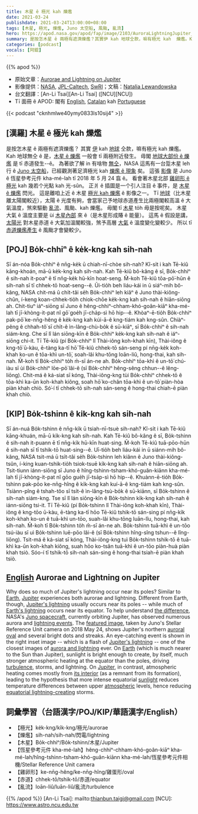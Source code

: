 ```yaml
---
title: 木星 ê 極光 kah 爍爁
date: 2021-03-24
publishdate: 2021-03-24T13:00:00+08:00
tags: [木星, 極光, 爍爁, Juno 太空船, 風颱, 亂流]
hero: https://apod.nasa.gov/apod/fap/image/2103/AuroraLightningJupiter_Juno_1080.jpg
summary: 是按怎木星 ê 兩極有遮濟爍爁？其實伊 kah 地球仝款，嘛有極光 kah  爍爁。Kah 地球無仝 ê 是，木星 ê 爍爁一般會 tī 兩極附近發生。毋閣地球大部份 ê 爍爁是 tī 赤道發生。
categories: [podcast]
vocals: [阿錕]
---
```


{{% apod %}}

- 原始文章：[Aurorae and Lightning on Jupiter](https://apod.nasa.gov/apod/ap210324.html)
- 影像提供：[NASA][NASA], [JPL-Caltech][JPL-Caltech], [SwRI][SwRI]；文稿：[Natalia Lewandowska][Natalia Lewandowska]
- 台文翻譯：[An-Li Tsai][An-Li Tsai] ([NCU][NCU])
- Tī 面冊 ê APOD: 閣有 [English][English], [Catalan][Catalan] kah [Portuguese][Portuguese]

{{< podcast "cknhmlwe40ymy0833ls10sij4" >}}

## [漢羅] 木星 ê 極光 kah 爍爁

是按怎木星 ê 兩極有遮濟爍爁？
其實 [伊][Jupiter1] kah [地球][Earth1] 仝款，嘛有極光 kah 爍爁。
Kah 地球無仝 ê 是，[木星 ê 爍爁][Jupiter's lightning] 一般會 tī 兩極附近發生。
毋閣 [地球大部份 ê 爍爁][Earth's lightning] 是 tī 赤道發生--ê。
為著欲了解 in 有啥物 [無仝][the difference]，NASA 這馬有一台踅木星 leh 行 ê [Juno 太空船][Juno spacecraft]，已經觀測著足濟極光 kah [爍爁 ê 現象][lightning events] 矣。
這張 [影像][featured image] 是 Juno ê 恆星參考元件 kha-mé-lah tī 2018 年 5 月 24 翕 ê。
看會著木星北部 [雞卵形 ê 極光][auroral oval] kah 幾若个光點 kah 光-sûn。
正爿 ê 插圖是一个引人注目 ê 事件，是 [木星 ê 爍爁][Jupiter's lightning] 閃光。
這是離咱上近 ê 木星 [極光 kah 爍爁][aurora and lightning] ê 影像之一。
Tī [地球][Earth2]（比木星離太陽閣較近），太陽 ê 光度有夠，會當家己予地球赤道產生比兩極閣較高溫 ê 大氣溫度，煞來驅動 [亂流][turbulence]、風颱、kah 爍爁。
毋閣 tī [木星][Jupiter2] to̍h 毋是按呢矣。
木星大氣 ê 溫度主要是 ùi [木星內部][its interior] 來 ê（是木星形成賰 ê 能量）。
這馬 ê 假設是講，[太陽光][sunlight] 對木星赤道 ê 大氣加溫閣較強，煞予高層 [大氣][atmospheric] ê 溫度變化變較少。
所以 tī [赤道爍爁產生][equatorial lightning-creating] ê 風颱才會變較少。

## [POJ] Bo̍k-chhiⁿ ê ke̍k-kng kah sih-nah

Sī án-nóa Bo̍k-chhiⁿ ê nn̄g-ke̍k ū chiah-nī-chòe sih-nah?
Kî-si̍t i kah Tē-kiû kāng-khoán, mā-ū ke̍k-kng kah sih-nah.
Kah Tē-kiû bô-kâng ê sī, Bo̍k-chhiⁿ ê sih-nah it-poaⁿ ē tī nn̄g-ke̍k hū-kīn hoat-seng.
M̄-koh Tē-kiû tōa-pō͘-hūn ê sih-nah sī tī chhek-tō hoat-seng--ê.
Ūi-tio̍h beh liáu-kái in ū siáⁿ-mih bô-kâng, NASA chit-má ū chi̍t-tâi se̍h Bo̍k-chhiⁿ leh kiâⁿ ê Juno thài-kiông-chûn, í-keng koan-chhek-tio̍h chiok-chōe ke̍k-kng kah sih-nah ê hiān-siōng ah.
Chit-tiuⁿ iáⁿ-siōng sī Juno ê hêng-chhiⁿ-chham-khó-goân-kiāⁿ kha-mé-lah tī jī-khòng-it-pat nî gō͘ goe̍h jī-cha̍p-sì hō hip--ê.
Khòaⁿ-ē-tio̍h Bo̍k-chhiⁿ pak-pō͘ ke-nn̄g-hêng ê ke̍k-kng kah kúi-ā-ê kng-tiám kah kng-sûn.
Chiàⁿ-pêng ê chhah-tô͘ sī chi̍t-ê ìn-lâng-chù-bo̍k ê sū-kiāⁿ, sī Bo̍k-chhiⁿ ê sih-nah siám-kng.
Che sī lî lán siōng-kīn ê Bo̍k-chhiⁿ ke̍k-kng kah sih-nah ê iáⁿ-siōng chi-it.
Tī Tē-kiû (pí Bo̍k-chhiⁿ lî Thài-iông koh-khah kīn), Thài-iông ê kng-tō͘ ū-kàu, ē-tàng ka-tī hō͘ Tē-kiû chhek-tō sán-seng pí nn̄g-ke̍k koh-khah ko-un ê tōa-khì un-tō͘, soah-lâi khu-tōng loān-liû, hong-thai, kah sih-nah.
M̄-koh tī Bo̍k-chhiⁿ to̍h m̄-sī án-ne ah.
Bo̍k-chhiⁿ tōa-khì ê un-tō͘ chú-iàu sī ùi Bo̍k-chhiⁿ lōe-pō͘ lâi-ê (sī Bo̍k-chhiⁿ hêng-sêng chhun--ê lêng-liōng).
Chit-má ê ká-siat sī kóng, Thài-iông-kng tùi Bo̍k-chhiⁿ chhek-tō ê tōa-khì ka-ūn koh-khah kiông, soah hō͘ ko-chân tōa-khì ê un-tō͘ piàn-hòa piàn khah chiò.
Só͘-í tī chhek-tō sih-nah sán-seng ê hong-thai chiah-ē piàn khah chiò.

## [KIP] Bo̍k-tshinn ê ki̍k-kng kah sih-nah

Sī án-nuá Bo̍k-tshinn ê nn̄g-ki̍k ū tsiah-nī-tsuè sih-nah?
Kî-si̍t i kah Tē-kiû kāng-khuán, mā-ū ki̍k-kng kah sih-nah.
Kah Tē-kiû bô-kâng ê sī, Bo̍k-tshinn ê sih-nah it-puann ē tī nn̄g-ki̍k hū-kīn huat-sing.
M̄-koh Tē-kiû tuā-pōo-hūn ê sih-nah sī tī tshik-tō huat-sing--ê.
Uī-tio̍h beh liáu-kái in ū siánn-mih bô-kâng, NASA tsit-má ū tsi̍t-tâi se̍h Bo̍k-tshinn leh kiânn ê Juno thài-kiông-tsûn, í-king kuan-tshik-tio̍h tsiok-tsuē ki̍k-kng kah sih-nah ê hiān-siōng ah.
Tsit-tiunn iánn-siōng sī Juno ê hîng-tshinn-tsham-khó-guân-kiānn kha-mé-lah tī jī-khòng-it-pat nî gōo gue̍h jī-tsa̍p-sì hō hip--ê.
Khuànn-ē-tio̍h Bo̍k-tshinn pak-pōo ke-nn̄g-hîng ê ki̍k-kng kah kuí-ā-ê kng-tiám kah kng-sûn.
Tsiànn-pîng ê tshah-tôo sī tsi̍t-ê ìn-lâng-tsù-bo̍k ê sū-kiānn, sī Bo̍k-tshinn ê sih-nah siám-kng.
Tse sī lî lán siōng-kīn ê Bo̍k-tshinn ki̍k-kng kah sih-nah ê iánn-siōng tsi-it.
Tī Tē-kiû (pí Bo̍k-tshinn lî Thài-iông koh-khah kīn), Thài-iông ê kng-tōo ū-kàu, ē-tàng ka-tī hōo Tē-kiû tshik-tō sán-sing pí nn̄g-ki̍k koh-khah ko-un ê tuā-khì un-tōo, suah-lâi khu-tōng luān-lîu, hong-thai, kah sih-nah.
M̄-koh tī Bo̍k-tshinn to̍h m̄-sī án-ne ah.
Bo̍k-tshinn tuā-khì ê un-tōo tsú-iàu sī uì Bo̍k-tshinn luē-pōo lâi-ê (sī Bo̍k-tshinn hîng-sîng tshun--ê lîng-liōng).
Tsit-má ê ká-siat sī kóng, Thài-iông-kng tuì Bo̍k-tshinn tshik-tō ê tuā-khì ka-ūn koh-khah kiông, suah hōo ko-tsân tuā-khì ê un-tōo piàn-huà piàn khah tsiò.
Sóo-í tī tshik-tō sih-nah sán-sing ê hong-thai tsiah-ē piàn khah tsiò.

## [English] Aurorae and Lightning on Jupiter

Why does so much of Jupiter's lightning occur near its poles? Similar to [Earth][Earth1], [Jupiter][Jupiter1] experiences both aurorae and lightning. Different from Earth, though, [Jupiter's lightning][Jupiter's lightning] usually occurs near its poles -- while much of [Earth's lightning][Earth's lightning] occurs near its equator. To help understand [the difference][the difference], NASA's [Juno spacecraft][Juno spacecraft], currently orbiting Jupiter, has observed numerous aurora and [lightning events][lightning events]. The [featured image][featured image], taken by Juno's Stellar Reference Unit camera on 2018 May 24, shows Jupiter's northern [auroral oval][auroral oval] and several bright dots and streaks. An eye-catching event is shown in the right inset image -- which is a flash of [Jupiter's lightning][Jupiter's lightning] -- one of the closest images of [aurora and lightning][aurora and lightning] ever. On [Earth][Earth2] (which is much nearer to the Sun than Jupiter), sunlight is bright enough to create, by itself, much stronger atmospheric heating at the equator than the poles, driving [turbulence][turbulence], storms, and lightning. On [Jupiter][Jupiter2], in contrast, atmospheric heating comes mostly from [its interior][its interior] (as a remnant from its formation), leading to the hypothesis that more intense equatorial [sunlight][sunlight] reduces temperature differences between upper [atmospheric][atmospheric] levels, hence reducing [equatorial lightning-creating][equatorial lightning-creating] storms.

## 詞彙學習（台語漢字/POJ/KIP/華語漢字/English）

- 【極光】ke̍k-kng/ki̍k-kng/極光/aurorae
- 【爍爁】sih-nah/sih-nah/閃電/lightning
- 【木星】Bo̍k-chhiⁿ/Bo̍k-tshinn/木星/Jupiter
- 【恆星參考元件 kha-mé-lah】hêng-chhiⁿ-chham-khó-goân-kiāⁿ kha-mé-lah/hîng-tshinn-tsham-khó-guân-kiānn kha-mé-lah/恆星參考元件相機/Stellar Reference Unit camera
- 【雞卵形】ke-nn̄g-hêng/ke-nn̄g-hîng/雞蛋形/oval
- 【赤道】chhek-tō/tshik-tō/赤道/equator
- 【亂流】loān-liû/luān-liû/亂流/turbulence

{{% /apod %}}
[An-Li Tsai]: mailto:thianbun.taigi@gmail.com
[NCU]: https://www.astro.ncu.edu.tw

[NASA]: https://www.nasa.gov/
[JPL-Caltech]: https://www.jpl.nasa.gov/
[SwRI]: https://www.swri.org/
[Natalia Lewandowska]: https://www.haverford.edu/users/nlewandows

[English]: https://www.facebook.com/AstronomyPictureOfTheDay
[Catalan]: https://www.facebook.com/apod.cat
[Portuguese]: https://www.facebook.com/apodbrasil/

[Earth1]: https://apod.nasa.gov/apod/ap070325.html
[Jupiter1]: https://solarsystem.nasa.gov/planets/jupiter/overview/
[Jupiter's lightning]: https://www.nasa.gov/feature/jpl/shallow-lightning-and-mushballs-reveal-ammonia-to-nasas-juno-scientists
[Earth's lightning]: https://earthsky.org/earth/where-on-earth-does-lightning-flash-most
[the difference]: https://ui.adsabs.harvard.edu/abs/2019EGUGA..2111691B/abstract
[Juno spacecraft]: https://www.missionjuno.swri.edu/
[lightning events]: https://apod.nasa.gov/apod/ap970512.html
[featured image]: https://www.jpl.nasa.gov/images/junos-sru-captures-jupiter-lightning
[auroral oval]: https://apod.nasa.gov/apod/ap161206.html
[Jupiter's lightning]: https://www.space.com/38059-juno-finds-mysteries-in-jupiters-auroras.html
[aurora and lightning]: https://www.jpl.nasa.gov/images/jupiters-shallow-flashes
[Earth2]: https://en.wikipedia.org/wiki/Earth
[turbulence]: https://www.giss.nasa.gov/research/briefs/canuto_01/
[Jupiter2]: https://en.wikipedia.org/wiki/Jupiter
[its interior]: https://apod.nasa.gov/apod/ap171214.html
[sunlight]: https://i.ytimg.com/vi/zlngRTDQMAk/hqdefault.jpg
[atmospheric]: https://en.wikipedia.org/wiki/Atmosphere_of_Jupiter
[equatorial lightning-creating]: https://www.nasa.gov/feature/jpl/juno-solves-39-year-old-mystery-of-jupiter-lightning
